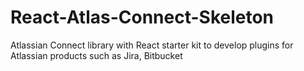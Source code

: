 # React-Atlas-Connect-Skeleton
Atlassian Connect library with React starter kit to develop plugins for Atlassian products such as Jira, Bitbucket
